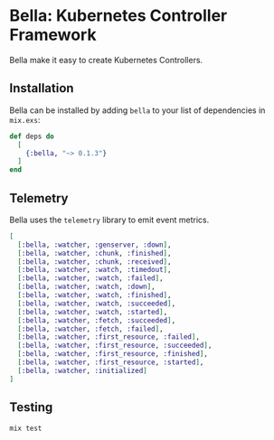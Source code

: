 # Bella: Kubernetes Controller Framework

Bella make it easy to create Kubernetes Controllers.

## Installation

Bella can be installed by adding `bella` to your list of dependencies in `mix.exs`:

```elixir
def deps do
  [
    {:bella, "~> 0.1.3"}
  ]
end
```
## Telemetry

Bella uses the `telemetry`  library to emit event metrics.

```elixir
[
  [:bella, :watcher, :genserver, :down],
  [:bella, :watcher, :chunk, :finished],
  [:bella, :watcher, :chunk, :received],
  [:bella, :watcher, :watch, :timedout],
  [:bella, :watcher, :watch, :failed],
  [:bella, :watcher, :watch, :down],
  [:bella, :watcher, :watch, :finished],
  [:bella, :watcher, :watch, :succeeded],
  [:bella, :watcher, :watch, :started],
  [:bella, :watcher, :fetch, :succeeded],
  [:bella, :watcher, :fetch, :failed],
  [:bella, :watcher, :first_resource, :failed],
  [:bella, :watcher, :first_resource, :succeeded],
  [:bella, :watcher, :first_resource, :finished],
  [:bella, :watcher, :first_resource, :started],
  [:bella, :watcher, :initialized]
]
```

## Testing

```elixir
mix test
```
